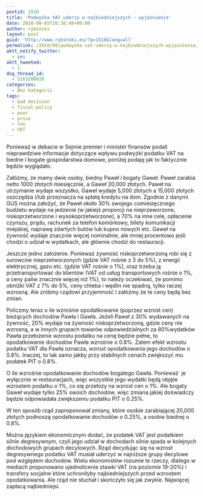 ```yaml
---
postid: 1510
title: 'Podwyżka VAT uderzy w najbiedniejszych – wyjaśnienie'
date: 2010-08-05T10:38:49+00:00
author: rybinski
layout: post
guid: 'http://www.rybinski.eu/?p=1510&lang=all'
permalink: /2010/08/podwyzka-vat-uderzy-w-najbiedniejszych-wyjasnienie/
aktt_notify_twitter:
  - yes
aktt_tweeted:
  - 1
dsq_thread_id:
  - 3163280828
categories:
  - Bez kategorii
tags:
  - bad decision
  - fiscal-policy
  - poor
  - price
  - tax
  - VAT
---
```

Ponieważ w debacie w Sejmie premier i minister finansów podali nieprawdziwe informacje dotyczące wpływu podwyżki podatku VAT na biedne i bogate gospodarstwa domowe, poniżej podaję jak to faktycznie będzie wyglądało.

<!--more-->Załóżmy, że mamy dwie osoby, biedny Paweł i bogaty Gaweł. Paweł zarabia netto 1000 złotych miesięcznie, a Gaweł 20,000 złotych. Paweł na utrzymanie wydaje wszystko, Gaweł wydaje 5,000 złotych a 15,000 złotych oszczędza i/lub przeznacza na spłatę kredytu na dom. Zgodnie z danymi GUS można założyć, że Paweł około 30% swojego comiesięcznego budżetu wydaje na jedzenie (w jakiejś proporcji na nieprzeworzone,  niskoprzetworzone i wysokoprzetworzone), a 70% na inne cele, opłacenie czynszu, prądu, rachunek za telefon komórkowy, bilety komunikacji miejskiej, naprawę zdartych butów lub kupno nowych etc. Gaweł na żywność wydaje znacznie więcej nominalnie, ale mniej procentowo jeśli chodzi o udział w wydatkach, ale głównie chodzi do restauracji.

Jeszcze jedno założenie. Ponieważ żywność niskoprzetworzoną robi się z surowców nieprzetworzonych (gdzie VAT rośnie z 3 do 5%), z energii elektrycznej, gazu etc. (gdzie VAT rośnie o 1%), oraz trzeba ją przetransportować do klientów (VAT od usług transportowych rośnie o 1%, a ceny paliw znacznie więcej niż 1%), to należy oczekiwać, że pomimo obniżki VAT z 7% do 5%, ceny chleba i wędlin nie spadną, tylko raczej wzrosną. Ale zróbmy rządowi przyjemność i załóżmy że te ceny będą bez zmian.

Policzmy teraz o ile wzrośnie opodatkowanie (poprzez wzrost cen) bieżących dochodów Pawła i Gawła. Jeżeli Paweł z 30% wydawanych na żywność, 20% wydaje na żywność niskoprzetworzoną, gdzie ceny nie wzrosną, a w innych grupach towarów odpowiedzialnych za 80%wydatków Pawła przełożenie wzrostu podatku na cenę będzie pełne, to opodatkowanie dochodów Pawła wzrośnie o 0.8%. Zatem efekt wzrostu podatku VAT dla Pawła oznacza, wzrost opodatkowania jego dochodów o 0.8%. Inaczej, to tak samo jakby przy stabilnych cenach zwiększyć mu podatek PIT o 0.8%.

O ile wzrośnie opodatkowanie dochodów bogatego Gawła. Ponieważ  je wyłącznie w restauracjach, więc wszystkie jego wydatki będą objęte wzrostem podatku o 1%, co się przełoży na wzrost cen o 1%. Ale bogaty Gaweł wydaje tylko 25% swoich dochodów, więc zmiana jakiej doświadczy będzie odpowiadała zwiększeniu podatku PIT o 0.25%.

W ten sposób rząd zaproponował zmiany, które osobie zarabiającej 20,000 złotych podnoszą opodatkowanie dochodów o 0.25%, a osobie biednej o 0.8%.

Można językiem ekonomicznym dodać, że podatek VAT jest podatkiem silnie degresywnym, czyli jego udział w dochodach silnie spada w kolejnych dochodowych grupach decylowych. Rząd decydując się na wzrost degresywnego podatku VAT musiał uderzyć w najniższe grupy decylowe pod względem dochodów. Wielu ekonomistów rozumie te rzeczy, dlatego w mediach proponowano ujednolicenie stawki VAT (na poziomie 19-20%) i transfery socjalne które uchroniłyby najbiedniejszych przed wzrostem opodatkowania. Ale rząd nie słuchał i skończyło się jak zwykle. Najwięcej zapłacą najbiedniejsi.
